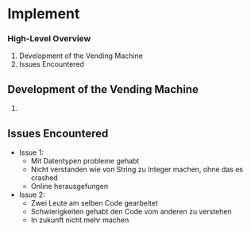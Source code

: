 # Implement

### High-Level Overview
1. Development of the Vending Machine
2. Issues Encountered

## Development of the Vending Machine
1. 

## Issues Encountered
* Issue 1: 
  * Mit Datentypen probleme gehabt
  * Nicht verstanden wie von String zu Integer machen, ohne das es crashed 
  * Online herausgefungen
* Issue 2:
  * Zwei Leute am selben Code gearbeitet
  * Schwierigkeiten gehabt den Code vom anderen zu verstehen
  * In zukunft nicht mehr machen
